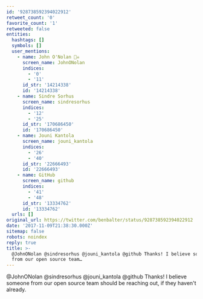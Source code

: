 ```yaml
---
id: '928738592394022912'
retweet_count: '0'
favorite_count: '1'
retweeted: false
entities:
  hashtags: []
  symbols: []
  user_mentions:
    - name: John O'Nolan 🏴‍☠️
      screen_name: JohnONolan
      indices:
        - '0'
        - '11'
      id_str: '14214338'
      id: '14214338'
    - name: Sindre Sorhus
      screen_name: sindresorhus
      indices:
        - '12'
        - '25'
      id_str: '170686450'
      id: '170686450'
    - name: Jouni Kantola
      screen_name: jouni_kantola
      indices:
        - '26'
        - '40'
      id_str: '22666493'
      id: '22666493'
    - name: GitHub
      screen_name: github
      indices:
        - '41'
        - '48'
      id_str: '13334762'
      id: '13334762'
  urls: []
original_url: https://twitter.com/benbalter/status/928738592394022912
date: '2017-11-09T21:38:30.000Z'
sitemap: false
robots: noindex
reply: true
title: >-
  @JohnONolan @sindresorhus @jouni_kantola @github Thanks! I believe someone
  from our open source team…
---
```


@JohnONolan @sindresorhus @jouni_kantola @github Thanks! I believe someone from our open source team should be reaching out, if they haven't already.